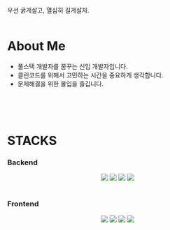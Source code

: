 우선 굵게살고, 열심히 길게살자.
</br></br>

<div align=left><h1>About Me</h1></div>
<ul>
  <li>풀스택 개발자를 꿈꾸는 신입 개발자입니다.</li>
  <li>클린코드를 위해서 고민하는 시간을 중요하게 생각합니다.</li>
  <li>문제해결을 위한 몰입을 즐깁니다.</li>
</ul>
</br></br></br>
  
<div align=left><h1>STACKS</h1></div>
<h3>Backend</h3>

<div align=center>
  <img src="https://img.shields.io/badge/Java-007396?style=flat-square&logo=Java&logoColor=white"/>
  <img src="https://img.shields.io/badge/Spring-6DB33F?style=flat-square&logo=Spring&logoColor=white"/>
  <img src="https://img.shields.io/badge/Spring Boot-6DB33F?style=flat-square&logo=Spring Boot&logoColor=white"/>
  <img src="https://img.shields.io/badge/MariaDB-003545?style=flat-square&logo=MariaDB&logoColor=white"/>
<div/></br>
    
  <div align=left>
<h3>Frontend</h3>
  </div>
<div align=center> 
  <img src="https://img.shields.io/badge/JavaScript-F7DF1E?style=flat-square&logo=JavaScript&logoColor=white"/>
  <img src="https://img.shields.io/badge/jQuery-0769AD?style=flat-square&logo=jQuery&logoColor=white"/>
  <img src="https://img.shields.io/badge/Android-3DDC84?style=flat-square&logo=Android&logoColor=white"/>
  <img src="https://img.shields.io/badge/Android Studio-3DDC84?style=flat-square&logo=Android Studio&logoColor=white"/>
</div>

